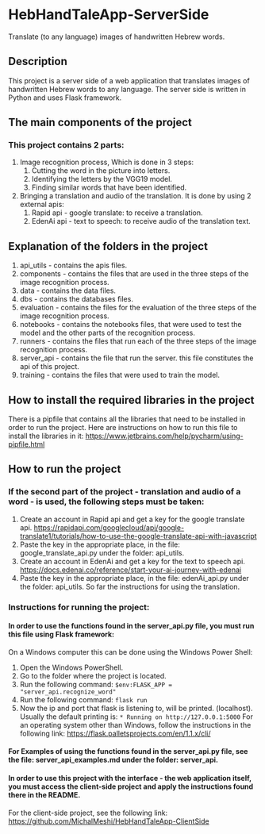 # HebHandTaleApp-ServerSide
Translate (to any language) images of handwritten Hebrew words.

## Description
This project is a server side of a web application that translates images of handwritten Hebrew words to any language.
The server side is written in Python and uses Flask framework.

## The main components of the project
### This project contains 2 parts:
1) Image recognition process, Which is done in 3 steps:
    1) Cutting the word in the picture into letters.
    2) Identifying the letters by the VGG19 model.
    3) Finding similar words that have been identified. 
2) Bringing a translation and audio of the translation. It is done by using 2 external apis:
    1) Rapid api - google translate: to receive a translation.
    2) EdenAi api - text to speech: to receive audio of the translation text.

## Explanation of the folders in the project
1) api_utils - contains the apis files.
2) components - contains the files that are used in the three steps of the image recognition process.
3) data - contains the data files.
4) dbs - contains the databases files.
5) evaluation - contains the files for the evaluation of the three steps of the image recognition process.
6) notebooks - contains the notebooks files, that were used to test the model and the other parts of the recognition process.
7) runners - contains the files that run each of the three steps of the image recognition process.
8) server_api - contains the file that run the server. this file constitutes the api of this project.
9) training - contains the files that were used to train the model.

## How to install the required libraries in the project
There is a pipfile that contains all the libraries that need to be installed in order to run the project.
Here are instructions on how to run this file to install the libraries in it:
https://www.jetbrains.com/help/pycharm/using-pipfile.html

## How to run the project
### If the second part of the project - translation and audio of a word - is used, the following steps must be taken:
1) Create an account in Rapid api and get a key for the google translate api. https://rapidapi.com/googlecloud/api/google-translate1/tutorials/how-to-use-the-google-translate-api-with-javascript
2) Paste the key in the appropriate place, in the file: google_translate_api.py under the folder: api_utils.
3) Create an account in EdenAi and get a key for the text to speech api. https://docs.edenai.co/reference/start-your-ai-journey-with-edenai
4) Paste the key in the appropriate place, in the file: edenAi_api.py under the folder: api_utils.
So far the instructions for using the translation.
### Instructions for running the project:
#### In order to use the functions found in the server_api.py file, you must run this file using Flask framework:
On a Windows computer this can be done using the Windows Power Shell:
1) Open the Windows PowerShell.
2) Go to the folder where the project is located.
3) Run the following command: ```$env:FLASK_APP = "server_api.recognize_word"```
4) Run the following command: ```flask run```
5) Now the ip and port that flask is listening to, will be printed. (localhost). Usually the default printing is:
```* Running on http://127.0.0.1:5000```
For an operating system other than Windows, follow the instructions in the following link:
https://flask.palletsprojects.com/en/1.1.x/cli/
#### For Examples of using the functions found in the server_api.py file, see the file: server_api_examples.md under the folder: server_api.
#### In order to use this project with the interface - the web application itself, you must access the client-side project and apply the instructions found there in the README.
For the client-side project, see the following link:
https://github.com/MichalMeshi/HebHandTaleApp-ClientSide

